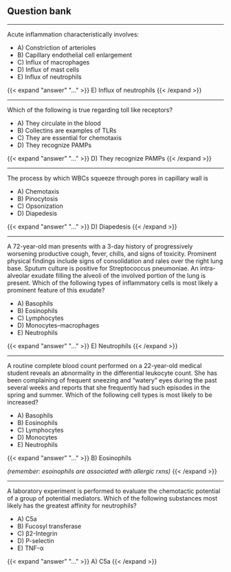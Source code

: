 
## **Question bank**
---

Acute inflammation characteristically involves:

* A) Constriction of arterioles
* B) Capillary endothelial cell enlargement
* C) Influx of macrophages
* D) Influx of mast cells
* E) Influx of neutrophils

{{< expand "answer" "..." >}}
E) Influx of neutrophils
{{< /expand >}}

---

Which of the following is true regarding toll like receptors?

* A) They circulate in the blood
* B) Collectins are examples of TLRs
* C) They are essential for chemotaxis
* D) They recognize PAMPs

{{< expand "answer" "..." >}}
D) They recognize PAMPs
{{< /expand >}}

---

The process by which WBCs squeeze through pores in capillary wall is

* A) Chemotaxis
* B) Pinocytosis
* C) Opsonization
* D) Diapedesis

{{< expand "answer" "..." >}}
D) Diapedesis
{{< /expand >}}

---

A 72-year-old man presents with a 3-day history of progressively worsening productive cough, fever, chills, and signs of toxicity. Prominent physical findings include signs of consolidation and rales over the right lung base. Sputum culture is positive for Streptococcus pneumoniae. An intra-alveolar exudate filling the alveoli of the involved portion of the lung is present. Which of the following types of inflammatory cells is most likely a prominent feature of this exudate?

* A) Basophils
* B) Eosinophils
* C) Lymphocytes
* D) Monocytes–macrophages
* E) Neutrophils

{{< expand "answer" "..." >}}
E) Neutrophils
{{< /expand >}}

---

A routine complete blood count performed on a 22-year-old medical student reveals an abnormality in the differential leukocyte count. She has been complaining of frequent sneezing and “watery” eyes during the past several weeks and reports that she frequently had such episodes in the spring and summer. Which of the following cell types is most likely to be increased?

* A) Basophils
* B) Eosinophils
* C) Lymphocytes
* D) Monocytes
* E) Neutrophils

{{< expand "answer" "..." >}}
B) Eosinophils

*(remember: esoinophils are associated with allergic rxns)*
{{< /expand >}}

---

A laboratory experiment is performed to evaluate the chemotactic potential of a
group of potential mediators. Which of the
following substances most likely has the
greatest affinity for neutrophils?
* A) C5a
* B) Fucosyl transferase
* C) β2-Integrin
* D) P-selectin
* E) TNF-α

{{< expand "answer" "..." >}}
A) C5a
{{< /expand >}}
